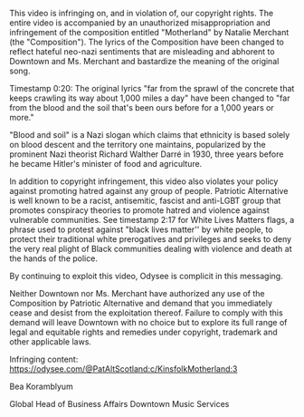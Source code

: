 This video is infringing on, and in violation of, our copyright rights. The entire video is accompanied by an unauthorized misappropriation and infringement of the composition entitled "Motherland" by Natalie Merchant (the "Composition"). The lyrics of the Composition have been changed to reflect hateful neo-nazi sentiments that are misleading and abhorent to Downtown and Ms. Merchant and bastardize the meaning of the original song.

Timestamp 0:20: The original lyrics "far from the sprawl of the concrete that keeps crawling its way about 1,000 miles a day" have been changed to "far from the blood and the soil that's been ours before for a 1,000 years or more."

"Blood and soil" is a Nazi slogan which claims that ethnicity is based solely on blood descent and the territory one maintains, popularized by the prominent Nazi theorist Richard Walther Darré in 1930, three years before he became Hitler's minister of food and agriculture.

In addition to copyright infringement, this video also violates your policy against promoting hatred against any group of people. Patriotic Alternative is well known to be a racist, antisemitic, fascist and anti-LGBT group that promotes conspiracy theories to promote hatred and violence against vulnerable communities. See timestamp 2:17 for White Lives Matters flags, a phrase used to protest against "black lives matter'' by white people, to protect their traditional white prerogatives and privileges and seeks to deny the very real plight of Black communities dealing with violence and death at the hands of the police.

By continuing to exploit this video, Odysee is complicit in this messaging.

Neither Downtown nor Ms. Merchant have authorized any use of the Composition by Patriotic Alternative and demand that you immediately cease and desist from the exploitation thereof. Failure to comply with this demand will leave Downtown with no choice but to explore its full range of legal and equitable rights and remedies under copyright, trademark and other applicable laws.

Infringing content: https://odysee.com/@PatAltScotland:c/KinsfolkMotherland:3


Bea Koramblyum

Global Head of Business Affairs
Downtown Music Services
